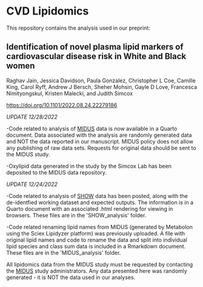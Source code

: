 # CVD Lipidomics

This repository contains the analysis used in our preprint:

## Identification of novel plasma lipid markers of cardiovascular disease risk in White and Black women

Raghav Jain, Jessica Davidson, Paula Gonzalez, Christopher L Coe, Camille King, Carol Ryff, Andrew J Bersch, Sheher Mohsin, Gayle D Love, Francesca Nimityongskul, Kristen Malecki, and Judith Simcox

 https://doi.org/10.1101/2022.08.24.22279186


*UPDATE 12/28/2022*

-Code related to analysis of <a href="midus.wisc.edu">MIDUS</a> data is now available in a Quarto document. Data associated with the analysis are randomly generated data and NOT the data reported in our manuscript. MIDUS policy does not allow any publishing of raw data sets. Requests for original data should be sent to the MIDUS study. 

-Oxylipid data generated in the study by the Simcox Lab has been deposited to the MIDUS data repository. 

*UPDATE 12/24/2022*

-Code related to analysis of <a href="show.wisc.edu">SHOW</a> data has been posted, along with the de-identfied working dataset and expected outputs. The information is in a Quarto document with an associated .html rendering for viewing in browsers. These files are in the 'SHOW_analysis' folder.

-Code related renaming lipid names from MIDUS (generated by Metabolon using the Sciex Lipidyzer platform) was previously uploaded. A file with original lipid names and code to rename the data and split into individual lipid species and class sum data is included in a Rmarkdown document. These files are in the 'MIDUS_analysis' folder.

All lipidomics data from the MIDUS study must be requested by contacting the <a href="midus.wisc.edu">MIDUS</a> study administrators.
Any data presented here was randomly generated - it is NOT the data used in our analyses. 
